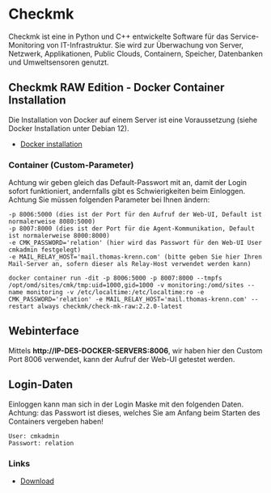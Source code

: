 # Checkmk

Checkmk ist eine in Python und C++ entwickelte Software für das Service-Monitoring von IT-Infrastruktur. Sie wird zur Überwachung von Server, Netzwerk, 
Applikationen, Public Clouds, Containern, Speicher, Datenbanken und Umweltsensoren genutzt.

## Checkmk RAW Edition - Docker Container Installation
Die Installation von Docker auf einem Server ist eine Voraussetzung (siehe Docker Installation unter Debian 12).
+ [Docker installation](https://github.com/guggenbergerME/linux_codes/tree/main/Einrichten%20%26%20Programme/docker/Installieren)

### Container (Custom-Parameter)
Achtung wir geben gleich das Default-Passwort mit an, damit der Login sofort funktioniert, andernfalls gibt es Schwierigkeiten beim Einloggen. Achtung Sie müssen folgenden Parameter bei Ihnen ändern:
```
-p 8006:5000 (dies ist der Port für den Aufruf der Web-UI, Default ist normalerweise 8080:5000)
-p 8007:8000 (dies ist der Port für die Agent-Kommunikation, Default ist normalerweise 8000:8000)
-e CMK_PASSWORD='relation' (hier wird das Passwort für den Web-UI User cmkadmin festgelegt)
-e MAIL_RELAY_HOST='mail.thomas-krenn.com' (bitte geben Sie hier Ihren Mail-Server an, sofern dieser als Relay-Host verwendet werden kann)
```

```
docker container run -dit -p 8006:5000 -p 8007:8000 --tmpfs /opt/omd/sites/cmk/tmp:uid=1000,gid=1000 -v monitoring:/omd/sites --name monitoring -v /etc/localtime:/etc/localtime:ro -e CMK_PASSWORD='relation' -e MAIL_RELAY_HOST='mail.thomas-krenn.com' --restart always checkmk/check-mk-raw:2.2.0-latest
```

## Webinterface
Mittels **http://IP-DES-DOCKER-SERVERS:8006**, wir haben hier den Custom Port 8006 verwendet, kann der Aufruf der Web-UI getestet werden.

## Login-Daten
Einloggen kann man sich in der Login Maske mit den folgenden Daten. Achtung: das Passwort ist dieses, welches Sie am Anfang beim Starten des Containers vergeben haben!
```
User: cmkadmin
Passwort: relation
```
### Links
+ [Download](https://checkmk.com/download)
